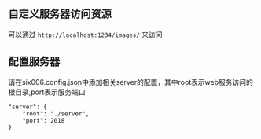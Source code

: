 

## 自定义服务器访问资源

可以通过 `http://localhost:1234/images/` 来访问


## 配置服务器

请在six006.config.json中添加相关server的配置，其中root表示web服务访问的根目录,port表示服务端口

```
"server": {
    "root": "./server",
    "port": 2018
}
```